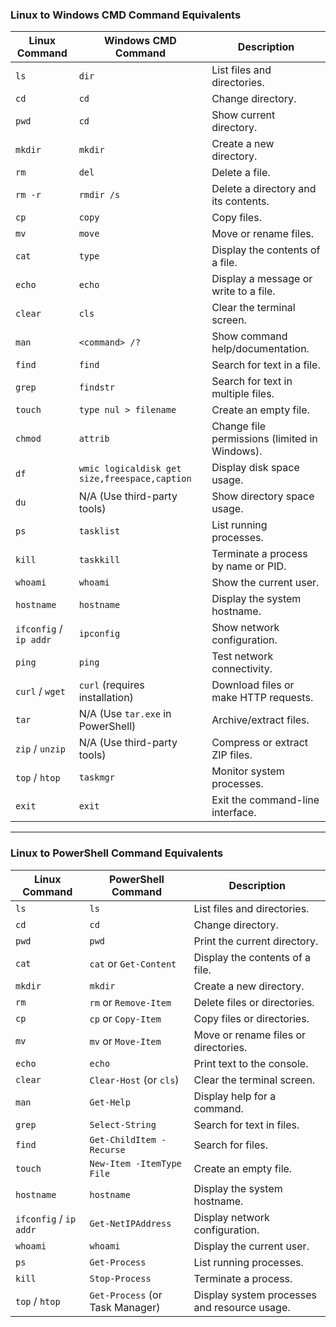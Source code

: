 
### Linux to Windows CMD Command Equivalents

| **Linux Command**        | **Windows CMD Command**            | **Description**                              |
|---------------------------|-------------------------------------|----------------------------------------------|
| `ls`                     | `dir`                              | List files and directories.                  |
| `cd`                     | `cd`                               | Change directory.                            |
| `pwd`                    | `cd`                               | Show current directory.                      |
| `mkdir`                  | `mkdir`                            | Create a new directory.                      |
| `rm`                     | `del`                              | Delete a file.                               |
| `rm -r`                  | `rmdir /s`                         | Delete a directory and its contents.         |
| `cp`                     | `copy`                             | Copy files.                                  |
| `mv`                     | `move`                             | Move or rename files.                        |
| `cat`                    | `type`                             | Display the contents of a file.              |
| `echo`                   | `echo`                             | Display a message or write to a file.        |
| `clear`                  | `cls`                              | Clear the terminal screen.                   |
| `man`                    | `<command> /?`                     | Show command help/documentation.             |
| `find`                   | `find`                             | Search for text in a file.                   |
| `grep`                   | `findstr`                          | Search for text in multiple files.           |
| `touch`                  | `type nul > filename`              | Create an empty file.                        |
| `chmod`                  | `attrib`                           | Change file permissions (limited in Windows).|
| `df`                     | `wmic logicaldisk get size,freespace,caption` | Display disk space usage.         |
| `du`                     | N/A (Use third-party tools)         | Show directory space usage.                  |
| `ps`                     | `tasklist`                         | List running processes.                      |
| `kill`                   | `taskkill`                         | Terminate a process by name or PID.          |
| `whoami`                 | `whoami`                           | Show the current user.                       |
| `hostname`               | `hostname`                         | Display the system hostname.                 |
| `ifconfig` / `ip addr`   | `ipconfig`                         | Show network configuration.                  |
| `ping`                   | `ping`                             | Test network connectivity.                   |
| `curl` / `wget`          | `curl` (requires installation)     | Download files or make HTTP requests.        |
| `tar`                    | N/A (Use `tar.exe` in PowerShell)  | Archive/extract files.                       |
| `zip` / `unzip`          | N/A (Use third-party tools)         | Compress or extract ZIP files.               |
| `top` / `htop`           | `taskmgr`                          | Monitor system processes.                    |
| `exit`                   | `exit`                             | Exit the command-line interface.             |

---

### Linux to PowerShell Command Equivalents

| **Linux Command**      | **PowerShell Command**               | **Description**                                  |
|-------------------------|--------------------------------------|-------------------------------------------------|
| `ls`                   | `ls`                                | List files and directories.                     |
| `cd`                   | `cd`                                | Change directory.                               |
| `pwd`                  | `pwd`                               | Print the current directory.                    |
| `cat`                  | `cat` or `Get-Content`              | Display the contents of a file.                 |
| `mkdir`                | `mkdir`                             | Create a new directory.                         |
| `rm`                   | `rm` or `Remove-Item`               | Delete files or directories.                    |
| `cp`                   | `cp` or `Copy-Item`                 | Copy files or directories.                      |
| `mv`                   | `mv` or `Move-Item`                 | Move or rename files or directories.            |
| `echo`                 | `echo`                              | Print text to the console.                      |
| `clear`                | `Clear-Host` (or `cls`)             | Clear the terminal screen.                      |
| `man`                  | `Get-Help`                          | Display help for a command.                     |
| `grep`                 | `Select-String`                     | Search for text in files.                       |
| `find`                 | `Get-ChildItem -Recurse`            | Search for files.                               |
| `touch`                | `New-Item -ItemType File`           | Create an empty file.                           |
| `hostname`             | `hostname`                          | Display the system hostname.                    |
| `ifconfig` / `ip addr` | `Get-NetIPAddress`                  | Display network configuration.                  |
| `whoami`               | `whoami`                            | Display the current user.                       |
| `ps`                   | `Get-Process`                       | List running processes.                         |
| `kill`                 | `Stop-Process`                      | Terminate a process.                            |
| `top` / `htop`         | `Get-Process` (or Task Manager)     | Display system processes and resource usage.    |
